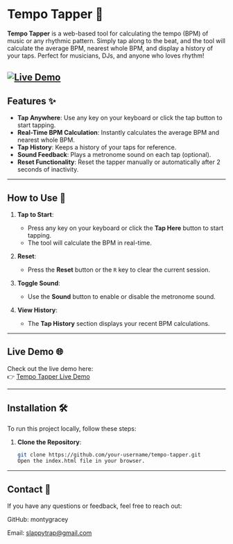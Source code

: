 # Tempo Tapper 🎵

**Tempo Tapper** is a web-based tool for calculating the tempo (BPM) of music or any rhythmic pattern. Simply tap along to the beat, and the tool will calculate the average BPM, nearest whole BPM, and display a history of your taps. Perfect for musicians, DJs, and anyone who loves rhythm!

[![Live Demo](https://img.shields.io/badge/Live-Demo-brightgreen)](https://montygracey.github.io/tempo-tapper/)  
---

## Features ✨

- **Tap Anywhere**: Use any key on your keyboard or click the tap button to start tapping.
- **Real-Time BPM Calculation**: Instantly calculates the average BPM and nearest whole BPM.
- **Tap History**: Keeps a history of your taps for reference.
- **Sound Feedback**: Plays a metronome sound on each tap (optional).
- **Reset Functionality**: Reset the tapper manually or automatically after 2 seconds of inactivity.

---

## How to Use 🚀

1. **Tap to Start**:
   - Press any key on your keyboard or click the **Tap Here** button to start tapping.
   - The tool will calculate the BPM in real-time.

2. **Reset**:
   - Press the **Reset** button or the `R` key to clear the current session.

3. **Toggle Sound**:
   - Use the **Sound** button to enable or disable the metronome sound.

4. **View History**:
   - The **Tap History** section displays your recent BPM calculations.

---
## Live Demo 🌐

Check out the live demo here:  
👉 [Tempo Tapper Live Demo](https://montygracey.github.io/tempo-tapper/)

---

## Installation 🛠️

To run this project locally, follow these steps:

1. **Clone the Repository**:
   ```bash
   git clone https://github.com/your-username/tempo-tapper.git
   Open the index.html file in your browser.
---
## Contact 📧
If you have any questions or feedback, feel free to reach out:

GitHub: montygracey

Email: slappytrap@gmail.com

